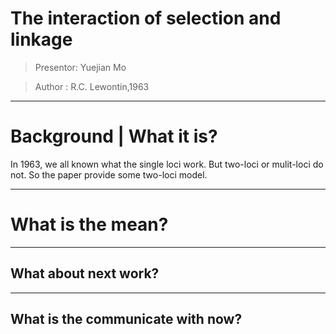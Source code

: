 # The interaction of selection and linkage

> Presentor: Yuejian Mo

> Author   : R.C. Lewontin,1963

----

# Background | What it is?
In 1963, we all known what the single loci work. But two-loci or mulit-loci 
do not. So the paper provide some two-loci model.

---

# What is the mean?


---

## What about next work?


---

## What is the communicate with now?


